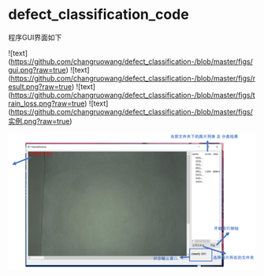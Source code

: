 # defect_classification_code
程序GUI界面如下

 ![text] (https://github.com/changruowang/defect_classification-/blob/master/figs/gui.png?raw=true)
 ![text] (https://github.com/changruowang/defect_classification-/blob/master/figs/result.png?raw=true)
![text] (https://github.com/changruowang/defect_classification-/blob/master/figs/train_loss.png?raw=true)
![text] (https://github.com/changruowang/defect_classification-/blob/master/figs/实例.png?raw=true)

<img src="figs/gui.png" />
